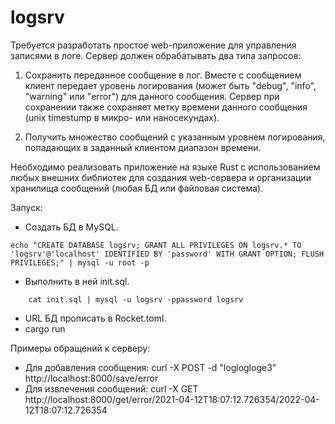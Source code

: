 # logsrv

Требуется разработать простое web-приложение для управления записями в логе. Сервер должен обрабатывать два типа запросов:

1. Сохранить переданное сообщение в лог. Вместе с сообщением клиент передает уровень логирования (может быть "debug", "info", "warning" или "error") для данного сообщения. Сервер при сохранении также сохраняет метку времени данного сообщения (unix timestump в микро- или наносекундах).

2. Получить множество сообщений с указанным уровнем логирования, попадающих в заданный клиентом диапазон времени.

Необходимо реализовать приложение на языке Rust с использованием любых внешних библиотек для создания web-сервера и организации хранилища сообщений (любая БД или файловая система).


Запуск: 
* Создать БД в MySQL.
```shell
echo "CREATE DATABASE logsrv; GRANT ALL PRIVILEGES ON logsrv.* TO 'logsrv'@'localhost' IDENTIFIED BY 'password' WITH GRANT OPTION; FLUSH PRIVILEGES;" | mysql -u root -p 
```
* Выполнить в ней init.sql.
```shell
    cat init.sql | mysql -u logsrv -ppassword logsrv
```
* URL БД прописать в Rocket.toml.
* cargo run

Примеры обращений к серверу:
* Для добавления сообщения: curl -X POST -d "loglogloge3" http://localhost:8000/save/error
* Для извлечения сообщений: curl -X GET http://localhost:8000/get/error/2021-04-12T18:07:12.726354/2022-04-12T18:07:12.726354


